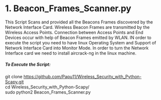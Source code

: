 # 1. Beacon_Frames_Scanner.py 
This Script Scans and provided all the Beacons Frames discovered by the Network Interface Card. Wireless Beacon Frames are transmitted by the Wireless Access Points. Connection between Access Points and End Devices occur with help of Beacon Frames emitted by WLAN. IN order to execute the script you need to have linux Operating System and Support of Network Interface Card into Monitor Mode. In order to turn the Network Interface card we need to install aircrack-ng in the linux machine.  

##### To Execute the Script:    
git clone https://github.com/Papu11/Wireless_Security_with_Python-Scapy.git  
cd Wireless_Security_with_Python-Scapy/  
sudo python2 Beacon_Frames_Scanner.py  
